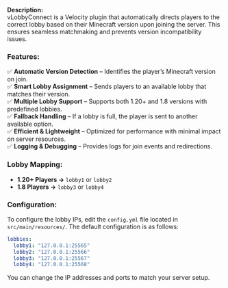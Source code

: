 **Description:**  
vLobbyConnect is a Velocity plugin that automatically directs players to the correct lobby based on their Minecraft version upon joining the server. This ensures seamless matchmaking and prevents version incompatibility issues.  

### **Features:**  
✅ **Automatic Version Detection** – Identifies the player’s Minecraft version on join.  
✅ **Smart Lobby Assignment** – Sends players to an available lobby that matches their version.  
✅ **Multiple Lobby Support** – Supports both 1.20+ and 1.8 versions with predefined lobbies.  
✅ **Fallback Handling** – If a lobby is full, the player is sent to another available option.  
✅ **Efficient & Lightweight** – Optimized for performance with minimal impact on server resources.  
✅ **Logging & Debugging** – Provides logs for join events and redirections.  

### **Lobby Mapping:**  
- **1.20+ Players →** `lobby1` or `lobby2`  
- **1.8 Players →** `lobby3` or `lobby4`  

### **Configuration:**
To configure the lobby IPs, edit the `config.yml` file located in `src/main/resources/`. The default configuration is as follows:

```yaml
lobbies:
  lobby1: "127.0.0.1:25565"
  lobby2: "127.0.0.1:25566"
  lobby3: "127.0.0.1:25567"
  lobby4: "127.0.0.1:25568"
```

You can change the IP addresses and ports to match your server setup.
